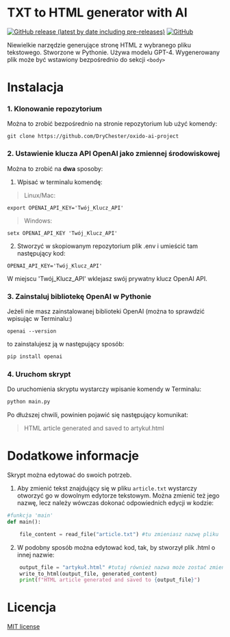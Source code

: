 
# TXT to HTML generator with AI

[![GitHub release (latest by date including pre-releases)](https://img.shields.io/github/v/release/navendu-pottekkat/awesome-readme?include_prereleases)](https://img.shields.io/github/v/release/navendu-pottekkat/awesome-readme?include_prereleases)
[![GitHub](https://img.shields.io/github/license/navendu-pottekkat/awesome-readme)](https://img.shields.io/github/license/navendu-pottekkat/awesome-readme)

Niewielkie narzędzie generujące stronę HTML z wybranego pliku tekstowego. Stworzone w Pythonie. Używa modelu GPT-4. Wygenerowany plik może być wstawiony bezpośrednio do sekcji `<body>`

# Instalacja

### 1. Klonowanie repozytorium

Można to zrobić bezpośrednio na stronie repozytorium lub użyć komendy:

```shell
git clone https://github.com/DryChester/oxido-ai-project
```

### 2. Ustawienie klucza API OpenAI jako zmiennej środowiskowej

Można to zrobić na **dwa** sposoby:

1) Wpisać w terminalu komendę:

>Linux/Mac:
```shell 
export OPENAI_API_KEY='Twój_Klucz_API'
```
>Windows:
```shell 
setx OPENAI_API_KEY 'Twój_Klucz_API'
```

2) Stworzyć w skopiowanym repozytorium plik .env i umieścić tam następujący kod:

```shell
OPENAI_API_KEY='Twój_Klucz_API'
```
W miejscu 'Twój_Klucz_API' wklejasz swój prywatny klucz OpenAI API. 

### 3. Zainstaluj bibliotekę OpenAI w Pythonie
Jeżeli nie masz zainstalowanej biblioteki OpenAI (można to sprawdzić wpisując w Terminalu:)
```shell
openai --version
```  
to zainstalujesz ją w następujący sposób:
```python
pip install openai
```
### 4. Uruchom skrypt
Do uruchomienia skryptu wystarczy wpisanie komendy w Terminalu:
```python
python main.py
```
Po dłuższej chwili, powinien pojawić się następujący komunikat:
>HTML article generated and saved to artykuł.html



# Dodatkowe informacje

Skrypt można edytować do swoich potrzeb. 

1) Aby zmienić tekst znajdujący się w pliku `article.txt` wystarczy otworzyć go w dowolnym edytorze tekstowym. Można zmienić też jego nazwę, lecz należy wówczas dokonać odpowiednich edycji w kodzie:
```python
#funkcja 'main'
def main():

    file_content = read_file("article.txt") #tu zmieniasz nazwę pliku
```
2) W podobny sposób można edytować kod, tak, by stworzył plik .html o innej nazwie:
```python
    output_file = "artykuł.html" #tutaj również nazwa może zostać zmieniona, jednak rozszerzenie musi pozostać takie samo
    write_to_html(output_file, generated_content)
    print(f"HTML article generated and saved to {output_file}")
```


# Licencja
[MIT license](./LICENSE)


